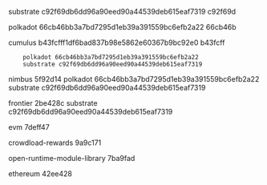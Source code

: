 substrate
c92f69db6dd96a90eed90a44539deb615eaf7319
c92f69d

polkadot
66cb46bb3a7bd7295d1eb39a391559bc6efb2a22
66cb46b

cumulus
b43fcfff1df6bad837b98e5862e60367b9bc92e0
b43fcff

        polkadot 66cb46bb3a7bd7295d1eb39a391559bc6efb2a22
        substrate c92f69db6dd96a90eed90a44539deb615eaf7319

nimbus
5f92d14
polkadot 66cb46bb3a7bd7295d1eb39a391559bc6efb2a22
substrate c92f69db6dd96a90eed90a44539deb615eaf7319

frontier
2be428c
substrate c92f69db6dd96a90eed90a44539deb615eaf7319

evm
7deff47

crowdload-rewards
9a9c171

open-runtime-module-library
7ba9fad

ethereum
42ee428
